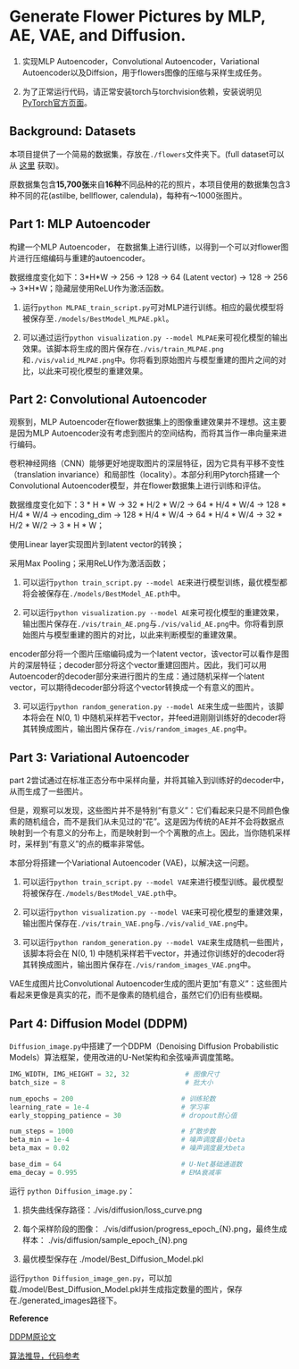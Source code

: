 # Generate Flower Pictures by MLP, AE, VAE, and Diffusion.

1. 实现MLP Autoencoder，Convolutional Autoencoder，Variational Autoencoder以及Diffsion，用于flowers图像的压缩与采样生成任务。
   
2. 为了正常运行代码，请正常安装torch与torchvision依赖，安装说明见[PyTorch官方页面](https://pytorch.org/get-started/locally/)。

## Background: Datasets

本项目提供了一个简易的数据集，存放在`./flowers`文件夹下。(full dataset可以从 [这里](https://www.kaggle.com/datasets/l3llff/flowers) 获取)。

原数据集包含**15,700张**来自**16种**不同品种的花的照片，本项目使用的数据集包含3种不同的花(astilbe, bellflower, calendula)，每种有～1000张图片。

## Part 1: MLP Autoencoder 

构建一个MLP Autoencoder， 在数据集上进行训练，以得到一个可以对flower图片进行压缩编码与重建的autoencoder。

数据维度变化如下：3\*H\*W -> 256 -> 128 -> 64 (Latent vector) -> 128 -> 256 -> 3\*H\*W；隐藏层使用ReLU作为激活函数。

1. 运行`python MLPAE_train_script.py`可对MLP进行训练。相应的最优模型将被保存至`./models/BestModel_MLPAE.pkl`。

2. 可以通过运行`python visualization.py --model MLPAE`来可视化模型的输出效果。该脚本将生成的图片保存在`./vis/train_MLPAE.png`和`./vis/valid_MLPAE.png`中。你将看到原始图片与模型重建的图片之间的对比，以此来可视化模型的重建效果。


## Part 2: Convolutional Autoencoder 

观察到，MLP Autoencoder在flower数据集上的图像重建效果并不理想。这主要是因为MLP Autoencoder没有考虑到图片的空间结构，而将其当作一串向量来进行编码。

卷积神经网络（CNN）能够更好地提取图片的深层特征，因为它具有平移不变性（translation invariance）和局部性（locality）。本部分利用Pytorch搭建一个Convolutional Autoencoder模型，并在flower数据集上进行训练和评估。

数据维度变化如下：3 * H * W -> 32 * H/2 * W/2 -> 64 * H/4 * W/4 -> 128 * H/4 * W/4 -> encoding_dim -> 128 * H/4 * W/4 -> 64 * H/4 * W/4 -> 32 * H/2 * W/2 -> 3 * H * W；

使用Linear layer实现图片到latent vector的转换；

采用Max Pooling；采用ReLU作为激活函数；

1. 可以运行`python train_script.py --model AE`来进行模型训练，最优模型都将会被保存在`./models/BestModel_AE.pth`中。

2. 可以运行`python visualization.py --model AE`来可视化模型的重建效果，输出图片保存在`./vis/train_AE.png`与`./vis/valid_AE.png`中。你将看到原始图片与模型重建的图片的对比，以此来判断模型的重建效果。


encoder部分将一个图片压缩编码成为一个latent vector，该vector可以看作是图片的深层特征；decoder部分将这个vector重建回图片。因此，我们可以用Autoencoder的decoder部分来进行图片的生成：通过随机采样一个latent vector，可以期待decoder部分将这个vector转换成一个有意义的图片。

3. 可以运行`python random_generation.py --model AE`来生成一些图片，该脚本将会在 N(0, 1) 中随机采样若干vector，并feed进刚刚训练好的decoder将其转换成图片，输出图片保存在`./vis/random_images_AE.png`中。


## Part 3: Variational Autoencoder
part 2尝试通过在标准正态分布中采样向量，并将其输入到训练好的decoder中，从而生成了一些图片。

但是，观察可以发现，这些图片并不是特别“有意义”：它们看起来只是不同颜色像素的随机组合，而不是我们从未见过的“花”。这是因为传统的AE并不会将数据点映射到一个有意义的分布上，而是映射到一个个离散的点上。因此，当你随机采样时，采样到“有意义”的点的概率非常低。

本部分将搭建一个Variational Autoencoder (VAE)，以解决这一问题。

1. 可以运行`python train_script.py --model VAE`来进行模型训练。最优模型将被保存在`./models/BestModel_VAE.pth`中。

2. 可以运行`python visualization.py --model VAE`来可视化模型的重建效果，输出图片保存在`./vis/train_VAE.png`与`./vis/valid_VAE.png`中。

3. 可以运行`python random_generation.py --model VAE`来生成随机一些图片，该脚本将会在 N(0, 1) 中随机采样若干vector，并通过你训练好的decoder将其转换成图片，输出图片保存在`./vis/random_images_VAE.png`中。

VAE生成图片比Convolutional Autoencoder生成的图片更加“有意义”：这些图片看起来更像是真实的花，而不是像素的随机组合，虽然它们仍旧有些模糊。

## Part 4: Diffusion Model (DDPM) 

`Diffusion_image.py`中搭建了一个DDPM（Denoising Diffusion Probabilistic Models）算法框架，使用改进的U-Net架构和余弦噪声调度策略。

```python
IMG_WIDTH, IMG_HEIGHT = 32, 32              # 图像尺寸
batch_size = 8                              # 批大小

num_epochs = 200                           # 训练轮数
learning_rate = 1e-4                       # 学习率
early_stopping_patience = 30               # dropout耐心值

num_steps = 1000                           # 扩散步数
beta_min = 1e-4                            # 噪声调度最小beta
beta_max = 0.02                            # 噪声调度最大beta

base_dim = 64                              # U-Net基础通道数
ema_decay = 0.995                          # EMA衰减率
```

运行 `python Diffusion_image.py`：
1. 损失曲线保存路径：./vis/diffusion/loss_curve.png

2. 每个采样阶段的图像： ./vis/diffusion/progress_epoch_{N}.png，最终生成样本： ./vis/diffusion/sample_epoch_{N}.png

3. 最优模型保存在 ./model/Best_Diffusion_Model.pkl

运行`python Diffusion_image_gen.py`，可以加载./model/Best_Diffusion_Model.pkl并生成指定数量的图片，保存在./generated_images路径下。


**Reference**

[DDPM原论文](https://arxiv.org/pdf/2006.11239)

[算法推导，代码参考](https://www.bilibili.com/video/BV1b541197HX/?spm_id_from=333.788&vd_source=295aeb7cc6407338dd3e15d41a6b90ed)




